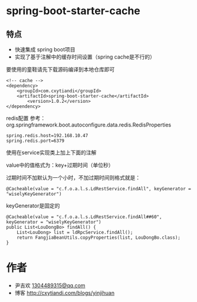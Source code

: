 # spring-boot-starter-cache

## 特点
- 快速集成 spring boot项目
- 实现了基于注解中的缓存时间设置（spring cache是不行的）

要使用的童鞋请先下载源码编译到本地仓库即可
```
<!-- cache -->
<dependency>
	<groupId>com.cxytiandi</groupId>
	<artifactId>spring-boot-starter-cache</artifactId>
        <version>1.0.2</version>
</dependency>
```

redis配置 参考：org.springframework.boot.autoconfigure.data.redis.RedisProperties
```
spring.redis.host=192.168.10.47
spring.redis.port=6379
```

使用在service实现类上加上下面的注解

value中的值格式为：key+过期时间（单位秒）

过期时间不加默认为一个小时，不加过期时间则格式就是：
```
@Cacheable(value = "c.f.o.a.l.s.LdRestService.findAll", keyGenerator = "wiselyKeyGenerator")
```

keyGenerator是固定的
```
@Cacheable(value = "c.f.o.a.l.s.LdRestService.findAll##60", keyGenerator = "wiselyKeyGenerator")
public List<LouDongBo> findAll() {
    List<LouDong> list = ldRpcService.findAll();
    return FangjiaBeanUtils.copyProperties(list, LouDongBo.class);
}
 ```

# 作者
- 尹吉欢 1304489315@qq.com
- 博客 http://cxytiandi.com/blogs/yinjihuan
